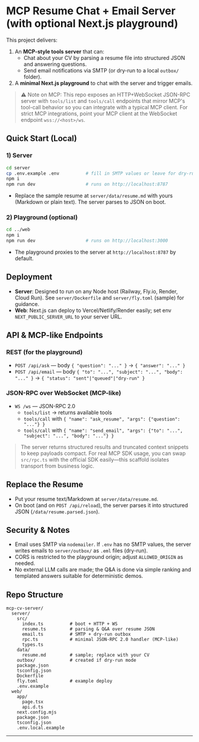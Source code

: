 # MCP Resume Chat + Email Server (with optional Next.js playground)

This project delivers:
1) An **MCP-style tools server** that can:
   - Chat about your CV by parsing a resume file into structured JSON and answering questions.
   - Send email notifications via SMTP (or dry-run to a local `outbox/` folder).
2) A **minimal Next.js playground** to chat with the server and trigger emails.

> ⚠️ Note on MCP: This repo exposes an HTTP+WebSocket JSON-RPC server with `tools/list` and `tools/call` endpoints that mirror MCP's tool-call behavior so you can integrate with a typical MCP client. For strict MCP integrations, point your MCP client at the WebSocket endpoint `wss://<host>/ws`.

## Quick Start (Local)

### 1) Server
```bash
cd server
cp .env.example .env          # fill in SMTP values or leave for dry-run
npm i
npm run dev                   # runs on http://localhost:8787
```
- Replace the sample resume at `server/data/resume.md` with yours (Markdown or plain text). The server parses to JSON on boot.

### 2) Playground (optional)
```bash
cd ../web
npm i
npm run dev                   # runs on http://localhost:3000
```
- The playground proxies to the server at `http://localhost:8787` by default.

## Deployment

- **Server**: Designed to run on any Node host (Railway, Fly.io, Render, Cloud Run). See `server/Dockerfile` and `server/fly.toml` (sample) for guidance.
- **Web**: Next.js can deploy to Vercel/Netlify/Render easily; set env `NEXT_PUBLIC_SERVER_URL` to your server URL.

## API & MCP-like Endpoints

### REST (for the playground)
- `POST /api/ask` — body `{ "question": "..." }` → `{ "answer": "..." }`
- `POST /api/email` — body `{ "to": "...", "subject": "...", "body": "..." }` → `{ "status": "sent"|"queued"|"dry-run" }`

### JSON-RPC over WebSocket (MCP-like)
- `WS /ws` — JSON-RPC 2.0
  - `tools/list` → returns available tools
  - `tools/call` with `{ "name": "ask_resume", "args": {"question": "..."} }`
  - `tools/call` with `{ "name": "send_email", "args": {"to": "...", "subject": "...", "body": "..."} }`

> The server returns structured results and truncated context snippets to keep payloads compact. For real MCP SDK usage, you can swap `src/rpc.ts` with the official SDK easily—this scaffold isolates transport from business logic.

## Replace the Resume

- Put your resume text/Markdown at `server/data/resume.md`.
- On boot (and on `POST /api/reload`), the server parses it into structured JSON (`/data/resume.parsed.json`).

## Security & Notes
- Email uses SMTP via `nodemailer`. If `.env` has no SMTP values, the server writes emails to `server/outbox/` as `.eml` files (dry-run).
- CORS is restricted to the playground origin; adjust `ALLOWED_ORIGIN` as needed.
- No external LLM calls are made; the Q&A is done via simple ranking and templated answers suitable for deterministic demos.

## Repo Structure

```
mcp-cv-server/
  server/
    src/
      index.ts          # boot + HTTP + WS
      resume.ts         # parsing & Q&A over resume JSON
      email.ts          # SMTP + dry-run outbox
      rpc.ts            # minimal JSON-RPC 2.0 handler (MCP-like)
      types.ts
    data/
      resume.md         # sample; replace with your CV
    outbox/             # created if dry-run mode
    package.json
    tsconfig.json
    Dockerfile
    fly.toml            # example deploy
    .env.example
  web/
    app/
      page.tsx
      api.d.ts
    next.config.mjs
    package.json
    tsconfig.json
    .env.local.example
```

---

